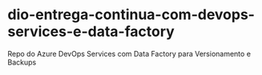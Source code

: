 # dio-entrega-continua-com-devops-services-e-data-factory
Repo do Azure DevOps Services com Data Factory para Versionamento e Backups
